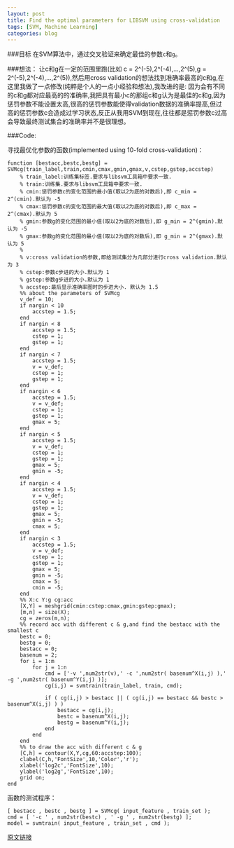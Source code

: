 ```yaml
---
layout: post
title: Find the optimal parameters for LIBSVM using cross-validation
tags: [SVM, Machine Learning]
categories: blog
---
```


###目标
在SVM算法中，通过交叉验证来确定最佳的参数`c`和`g`。

###想法：
让c和g在一定的范围里跑(比如 c = 2^(-5),2^(-4),...,2^(5),g = 2^(-5),2^(-4),...,2^(5)),然后用cross validation的想法找到准确率最高的c和g,在这里我做了一点修改(纯粹是个人的一点小经验和想法),我改进的是: 因为会有不同的c和g都对应最高的的准确率,我把具有最小c的那组c和g认为是最佳的c和g,因为惩罚参数不能设置太高,很高的惩罚参数能使得validation数据的准确率提高,但过高的惩罚参数c会造成过学习状态,反正从我用SVM到现在,往往都是惩罚参数c过高会导致最终测试集合的准确率并不是很理想。

###Code:

寻找最优化参数的函数(implemented using 10-fold cross-validation)：

	function [bestacc,bestc,bestg] = SVMcg(train_label,train,cmin,cmax,gmin,gmax,v,cstep,gstep,accstep)
	    % train_label:训练集标签.要求与libsvm工具箱中要求一致.
	    % train:训练集.要求与libsvm工具箱中要求一致.
	    % cmin:惩罚参数c的变化范围的最小值(取以2为底的对数后),即 c_min = 2^(cmin).默认为 -5
	    % cmax:惩罚参数c的变化范围的最大值(取以2为底的对数后),即 c_max = 2^(cmax).默认为 5
	    % gmin:参数g的变化范围的最小值(取以2为底的对数后),即 g_min = 2^(gmin).默认为 -5
	    % gmax:参数g的变化范围的最小值(取以2为底的对数后),即 g_min = 2^(gmax).默认为 5
	    % 
	    % v:cross validation的参数,即给测试集分为几部分进行cross validation.默认为 3
	    % cstep:参数c步进的大小.默认为 1
	    % gstep:参数g步进的大小.默认为 1
	    % accstep:最后显示准确率图时的步进大小. 默认为 1.5
	    %% about the parameters of SVMcg
	    v_def = 10;
	    if nargin < 10
	        accstep = 1.5;
	    end
	    if nargin < 8
	        accstep = 1.5;
	        cstep = 1;
	        gstep = 1;
	    end
	    if nargin < 7
	        accstep = 1.5;
	        v = v_def;
	        cstep = 1;
	        gstep = 1;
	    end
	    if nargin < 6
	        accstep = 1.5;
	        v = v_def;
	        cstep = 1;
	        gstep = 1;
	        gmax = 5;
	    end
	    if nargin < 5
	        accstep = 1.5;
	        v = v_def;
	        cstep = 1;
	        gstep = 1;
	        gmax = 5;
	        gmin = -5;
	    end
	    if nargin < 4
	        accstep = 1.5;
	        v = v_def;
	        cstep = 1;
	        gstep = 1;
	        gmax = 5;
	        gmin = -5;
	        cmax = 5;
	    end
	    if nargin < 3
	        accstep = 1.5;
	        v = v_def;
	        cstep = 1;
	        gstep = 1;
	        gmax = 5;
	        gmin = -5;
	        cmax = 5;
	        cmin = -5;
	    end
	    %% X:c Y:g cg:acc
	    [X,Y] = meshgrid(cmin:cstep:cmax,gmin:gstep:gmax);
	    [m,n] = size(X);
	    cg = zeros(m,n);
	    %% record acc with different c & g,and find the bestacc with the smallest c
	    bestc = 0;
	    bestg = 0;
	    bestacc = 0;
	    basenum = 2;
	    for i = 1:m
	        for j = 1:n
	            cmd = ['-v ',num2str(v),' -c ',num2str( basenum^X(i,j) ),' -g ',num2str( basenum^Y(i,j) )];
	            cg(i,j) = svmtrain(train_label, train, cmd);
	
	            if ( cg(i,j) > bestacc || ( cg(i,j) == bestacc && bestc > basenum^X(i,j) ) )
	                bestacc = cg(i,j);
	                bestc = basenum^X(i,j);
	                bestg = basenum^Y(i,j);
	            end
	        end
	    end
	    %% to draw the acc with different c & g
	    [C,h] = contour(X,Y,cg,60:accstep:100);
	    clabel(C,h,'FontSize',10,'Color','r');
	    xlabel('log2c','FontSize',10);
	    ylabel('log2g','FontSize',10);
	    grid on;
	end

函数的测试程序：

	[ bestacc , bestc , bestg ] = SVMcg( input_feature , train_set );
    cmd = [ '-c ' , num2str(bestc) , ' -g ' , num2str(bestg) ];
    model = svmtrain( input_feature , train_set , cmd );

[原文链接](http://www.ilovematlab.cn/thread-47819-1-1.html)

